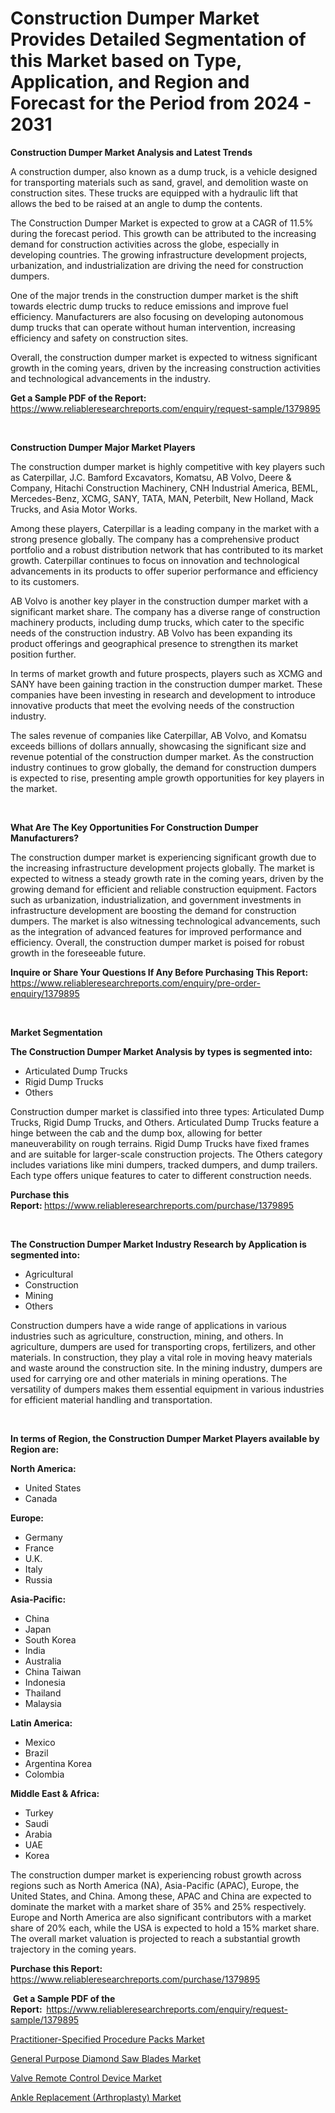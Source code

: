 <p><h1>Construction Dumper Market Provides Detailed Segmentation of this Market based on Type, Application, and Region and Forecast for the Period from 2024 - 2031</h1></p><p><strong>Construction Dumper Market Analysis and Latest Trends</strong></p>
<p><p>A construction dumper, also known as a dump truck, is a vehicle designed for transporting materials such as sand, gravel, and demolition waste on construction sites. These trucks are equipped with a hydraulic lift that allows the bed to be raised at an angle to dump the contents.</p><p>The Construction Dumper Market is expected to grow at a CAGR of 11.5% during the forecast period. This growth can be attributed to the increasing demand for construction activities across the globe, especially in developing countries. The growing infrastructure development projects, urbanization, and industrialization are driving the need for construction dumpers.</p><p>One of the major trends in the construction dumper market is the shift towards electric dump trucks to reduce emissions and improve fuel efficiency. Manufacturers are also focusing on developing autonomous dump trucks that can operate without human intervention, increasing efficiency and safety on construction sites.</p><p>Overall, the construction dumper market is expected to witness significant growth in the coming years, driven by the increasing construction activities and technological advancements in the industry.</p></p>
<p><strong>Get a Sample PDF of the Report:&nbsp;</strong> <a href="https://www.reliableresearchreports.com/enquiry/request-sample/1379895">https://www.reliableresearchreports.com/enquiry/request-sample/1379895</a></p>
<p>&nbsp;</p>
<p><strong>Construction Dumper Major Market Players</strong></p>
<p><p>The construction dumper market is highly competitive with key players such as Caterpillar, J.C. Bamford Excavators, Komatsu, AB Volvo, Deere & Company, Hitachi Construction Machinery, CNH Industrial America, BEML, Mercedes-Benz, XCMG, SANY, TATA, MAN, Peterbilt, New Holland, Mack Trucks, and Asia Motor Works.</p><p>Among these players, Caterpillar is a leading company in the market with a strong presence globally. The company has a comprehensive product portfolio and a robust distribution network that has contributed to its market growth. Caterpillar continues to focus on innovation and technological advancements in its products to offer superior performance and efficiency to its customers.</p><p>AB Volvo is another key player in the construction dumper market with a significant market share. The company has a diverse range of construction machinery products, including dump trucks, which cater to the specific needs of the construction industry. AB Volvo has been expanding its product offerings and geographical presence to strengthen its market position further.</p><p>In terms of market growth and future prospects, players such as XCMG and SANY have been gaining traction in the construction dumper market. These companies have been investing in research and development to introduce innovative products that meet the evolving needs of the construction industry.</p><p>The sales revenue of companies like Caterpillar, AB Volvo, and Komatsu exceeds billions of dollars annually, showcasing the significant size and revenue potential of the construction dumper market. As the construction industry continues to grow globally, the demand for construction dumpers is expected to rise, presenting ample growth opportunities for key players in the market.</p></p>
<p>&nbsp;</p>
<p><strong>What Are The Key Opportunities For Construction Dumper Manufacturers?</strong></p>
<p><p>The construction dumper market is experiencing significant growth due to the increasing infrastructure development projects globally. The market is expected to witness a steady growth rate in the coming years, driven by the growing demand for efficient and reliable construction equipment. Factors such as urbanization, industrialization, and government investments in infrastructure development are boosting the demand for construction dumpers. The market is also witnessing technological advancements, such as the integration of advanced features for improved performance and efficiency. Overall, the construction dumper market is poised for robust growth in the foreseeable future.</p></p>
<p><strong>Inquire or Share Your Questions If Any Before Purchasing This Report:</strong> <a href="https://www.reliableresearchreports.com/enquiry/pre-order-enquiry/1379895">https://www.reliableresearchreports.com/enquiry/pre-order-enquiry/1379895</a></p>
<p>&nbsp;</p>
<p><strong>Market Segmentation</strong></p>
<p><strong>The Construction Dumper Market Analysis by types is segmented into:</strong></p>
<p><ul><li>Articulated Dump Trucks</li><li>Rigid Dump Trucks</li><li>Others</li></ul></p>
<p><p>Construction dumper market is classified into three types: Articulated Dump Trucks, Rigid Dump Trucks, and Others. Articulated Dump Trucks feature a hinge between the cab and the dump box, allowing for better maneuverability on rough terrains. Rigid Dump Trucks have fixed frames and are suitable for larger-scale construction projects. The Others category includes variations like mini dumpers, tracked dumpers, and dump trailers. Each type offers unique features to cater to different construction needs.</p></p>
<p><strong>Purchase this Report:&nbsp;</strong><a href="https://www.reliableresearchreports.com/purchase/1379895">https://www.reliableresearchreports.com/purchase/1379895</a></p>
<p>&nbsp;</p>
<p><strong>The Construction Dumper Market Industry Research by Application is segmented into:</strong></p>
<p><ul><li>Agricultural</li><li>Construction</li><li>Mining</li><li>Others</li></ul></p>
<p><p>Construction dumpers have a wide range of applications in various industries such as agriculture, construction, mining, and others. In agriculture, dumpers are used for transporting crops, fertilizers, and other materials. In construction, they play a vital role in moving heavy materials and waste around the construction site. In the mining industry, dumpers are used for carrying ore and other materials in mining operations. The versatility of dumpers makes them essential equipment in various industries for efficient material handling and transportation.</p></p>
<p>&nbsp;</p>
<p><strong>In terms of Region, the Construction Dumper Market Players available by Region are:</strong></p>
<p>
    <p> <strong> North America: </strong>
        <ul>
            <li>United States</li>
            <li>Canada</li>
        </ul>
        </p> 
    <p> <strong> Europe: </strong>
        <ul>
            <li>Germany</li>
            <li>France</li>
            <li>U.K.</li>
            <li>Italy</li>
            <li>Russia</li>
        </ul>
        </p> 
    <p> <strong> Asia-Pacific: </strong>
        <ul>
            <li>China</li>
            <li>Japan</li>
            <li>South Korea</li>
            <li>India</li>
            <li>Australia</li>
            <li>China Taiwan</li>
            <li>Indonesia</li>
            <li>Thailand</li>
            <li>Malaysia</li>
        </ul>
        </p> 
    <p> <strong> Latin America: </strong>
        <ul>
            <li>Mexico</li>
            <li>Brazil</li>
            <li>Argentina Korea</li>
            <li>Colombia</li>
        </ul>
        </p> 
    <p> <strong> Middle East & Africa: </strong>
        <ul>
            <li>Turkey</li>
            <li>Saudi</li>
            <li>Arabia</li>
            <li>UAE</li>
            <li>Korea</li>
        </ul>
    </p>
    </p>
<p><p>The construction dumper market is experiencing robust growth across regions such as North America (NA), Asia-Pacific (APAC), Europe, the United States, and China. Among these, APAC and China are expected to dominate the market with a market share of 35% and 25% respectively. Europe and North America are also significant contributors with a market share of 20% each, while the USA is expected to hold a 15% market share. The overall market valuation is projected to reach a substantial growth trajectory in the coming years.</p></p>
<p><strong>Purchase this Report: </strong><a href="https://www.reliableresearchreports.com/purchase/1379895">https://www.reliableresearchreports.com/purchase/1379895</a></p>
<p>&nbsp;<strong>Get a Sample PDF of the Report:&nbsp;&nbsp;</strong><a href="https://www.reliableresearchreports.com/enquiry/request-sample/1379895">https://www.reliableresearchreports.com/enquiry/request-sample/1379895</a></p>
<p><strong></strong></p>
<p><p><a href="https://view.publitas.com/reportprime-1/practitioner-specified-procedure-packs-market-analysis-and-market-size-global-industry-overview-market-segmentation-and-forecast-2023-to-2030/">Practitioner-Specified Procedure Packs Market</a></p><p><a href="https://view.publitas.com/reportprime-1/decoding-the-general-purpose-diamond-saw-blades-market-a-deep-dive-into-the-latest-market-trends-market-segmentation-and-competitive-analysis/">General Purpose Diamond Saw Blades Market</a></p><p><a href="https://unruly-ladybug-44b.notion.site/Valve-Remote-Control-Device-Market-Size-Evaluating-its-Market-Trends-Growth-and-Projections-2024--0a65429c893146f4ae70005250753011">Valve Remote Control Device Market</a></p><p><a href="https://view.publitas.com/reportprime-1/ankle-replacement-arthroplasty-market-size-reflecting-a-forecast-till-2030-market-by-type-by-application-and-by-geography/">Ankle Replacement (Arthroplasty) Market</a></p></p>